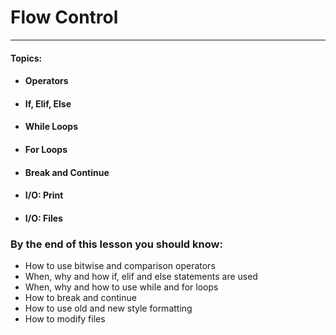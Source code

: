 # Flow Control

---

#### **Topics:**

* #### Operators
* #### If, Elif, Else
* #### While Loops
* #### For Loops
* #### Break and Continue
* #### I/O: Print
* #### I/O: Files

### By the end of this lesson you should know:

* How to use bitwise and comparison operators
* When, why and how if, elif and else statements are used
* When, why and how to use while and for loops
* How to break and continue
* How to use old and new style formatting
* How to modify files



